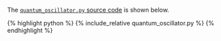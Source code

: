 The [`quantum_oscillator.py` source code](quantum_oscillator.py) is shown below.
<p></p>

{% highlight python %}
{% include_relative quantum_oscillator.py %}
{% endhighlight %}
